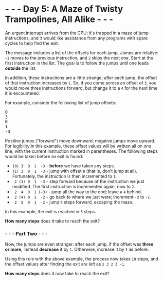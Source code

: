 # - - - Day 5: A Maze of Twisty Trampolines, All Alike - - -

An urgent interrupt arrives from the CPU: it's trapped in a maze of jump instructions, and it would like assistance from any programs with spare cycles to help find the exit.

The message includes a list of the offsets for each jump. Jumps are relative: -``1`` moves to the previous instruction, and ``2`` skips the next one. Start at the first instruction in the list. The goal is to follow the jumps until one leads **outside** the list.

In addition, these instructions are a little strange; after each jump, the offset of that instruction increases by ``1``. So, if you come across an offset of ``3``, you would move three instructions forward, but change it to a ``4`` for the next time it is encountered.

For example, consider the following list of jump offsets:

<pre>
0
3
0
1
-3
</pre>

Positive jumps ("forward") move downward; negative jumps move upward. For legibility in this example, these offset values will be written all on one line, with the current instruction marked in parentheses. The following steps would be taken before an exit is found:

* ``(0) 3  0  1  -3``  - **before** we have taken any steps.
* ``(1) 3  0  1  -3``  - jump with offset ``0`` (that is, don't jump at all). Fortunately, the instruction is then incremented to ``1``.
* `` 2 (3) 0  1  -3``  - step forward because of the instruction we just modified. The first instruction is incremented again, now to ``2``.
* `` 2  4  0  1 (-3)`` - jump all the way to the end; leave a ``4`` behind.
* `` 2 (4) 0  1  -2``  - go back to where we just were; increment ``-3`` to ``-2``.
* `` 2  5  0  1  -2``  - jump ``4`` steps forward, escaping the maze.

In this example, the exit is reached in ``5`` steps.

**How many steps** does it take to reach the exit?


### - - - Part Two - - -

Now, the jumps are even stranger: after each jump, if the offset was **three or more**, instead **decrease** it by ``1``. Otherwise, increase it by ``1`` as before.

Using this rule with the above example, the process now takes ``10`` steps, and the offset values after finding the exit are left as ``2 3 2 3 -1``.

**How many steps** does it now take to reach the exit?
